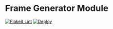 # Frame Generator Module
[![Flake8 Lint](https://github.com/Project-Dragon-Fly/FrameGenerator/actions/workflows/main.yml/badge.svg)](https://github.com/Project-Dragon-Fly/FrameGenerator/actions/workflows/main.yml)
[![Deploy](https://github.com/Project-Dragon-Fly/FrameGenerator/actions/workflows/deploy.yml/badge.svg)](https://github.com/Project-Dragon-Fly/FrameGenerator/actions/workflows/deploy.yml)

